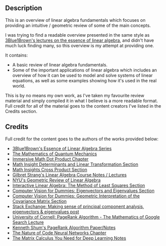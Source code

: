 ## Description

This is an overview of linear algebra fundamentals which focuses on providing an intuitive / geometric review of some of the main concepts.

I was trying to find a readable overview presented in the same style as [3Blue1Brown's lectures on the essence of linear algebra](https://www.youtube.com/playlist?list=PLZHQObOWTQDPD3MizzM2xVFitgF8hE_ab), and didn't have much luck finding many, so this overview is my attempt at providing one.

It contains:

- A basic review of linear algebra fundamentals.
- Some of the important applications of linear algebra which includes an overview of how it can be used to model and solve systems of linear equations, as well as some examples showing how it's used in the real world.

This is by no means my own work, as I've taken my favourite review material and simply compiled it in what I believe is a more readable format. Full credit for all of the material goes to the content creators I've listed in the Credits section.

## Credits

Full credit for the content goes to the authors of the works provided below:

- [3Blue1Brown's Essence of Linear Algebra Series](https://www.youtube.com/playlist?list=PLZHQObOWTQDPD3MizzM2xVFitgF8hE_ab)
- [The Mathematics of Quantum Mechanics](https://uwaterloo.ca/institute-for-quantum-computing/sites/ca.institute-for-quantum-computing/files/uploads/files/mathematics_qm_v21.pdf)
- [Immersive Math Dot Product Chapter](http://immersivemath.com/ila/ch03_dotproduct/ch03.html)
- [Math Insight Determinants and Linear Transformation Section](https://mathinsight.org/determinant_linear_transformation)
- [Math Insights Cross Product Section](https://mathinsight.org/cross_product)
- [Gilbret Strang's Linear Algebra Course Notes / Lectures](https://ocw.mit.edu/courses/mathematics/18-06sc-linear-algebra-fall-2011/index.htm)
- [NYU's Geometric Review of Linear Algebra](www.cns.nyu.edu/~eero/NOTES/geomLinAlg.pdf)
- [Interactive Linear Algebra: The Method of Least Squares Section](https://textbooks.math.gatech.edu/ila/least-squares.html)
- [Computer Vision for Dummies: Eigenvectors and Eigenvalues Section](http://www.visiondummy.com/2014/03/eigenvalues-eigenvectors/)
- [Computer Vision for Dummies: Geometric Interpretation of the Covariance Matrix Section](http://www.visiondummy.com/2014/04/geometric-interpretation-covariance-matrix/)
- [Stack Exchange: Making sense of principal component analysis, eigenvectors & eigenvalues post](https://stats.stackexchange.com/questions/2691/making-sense-of-principal-component-analysis-eigenvectors-eigenvalues/140579#140579)
- [University of Cornell: PageRank Algorithm - The Mathematics of Google Search Lecture](http://pi.math.cornell.edu/~mec/Winter2009/RalucaRemus/Lecture3/lecture3.html)
- [Kenneth Shum's PageRank Algorithm Paper/Notes](http://home.ie.cuhk.edu.hk/~wkshum/papers/pagerank.pdf)
- [The Nature of Code Neural Networks Chapter](https://natureofcode.com/book/chapter-10-neural-networks/)
- [The Matrix Calculus You Need for Deep Learning Notes](https://medium.com/@rohitrpatil/the-matrix-calculus-you-need-for-deep-learning-notes-from-a-paper-by-terence-parr-and-jeremy-4f4263b7bb8)

